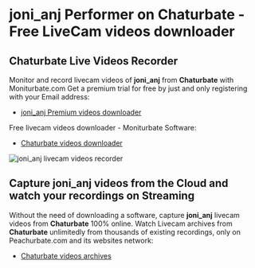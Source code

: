# joni_anj Performer on Chaturbate - Free LiveCam videos downloader

## Chaturbate Live Videos Recorder

Monitor and record livecam videos of **joni_anj** from **Chaturbate** with Moniturbate.com
Get a premium trial for free by just and only registering with your Email address:
* [joni_anj Premium videos downloader](https://moniturbate.com/request-demo-licence-key.html)

Free livecam videos downloader - Moniturbate Software:
* [Chaturbate videos downloader](https://moniturbate.com/moniturbate-download-software.html)

![joni_anj livecam videos recorder](https://peachurnet.com/templates/moniturbate-software.png)


## Capture joni_anj videos from the Cloud and watch your recordings on Streaming

Without the need of downloading a software, capture **joni_anj** livecam videos from **Chaturbate** 100% online.
Watch Livecam archives from **Chaturbate** unlimitedly from thousands of existing recordings, only on Peachurbate.com and its websites network:
* [Chaturbate videos archives](https://peachurnet.com/)